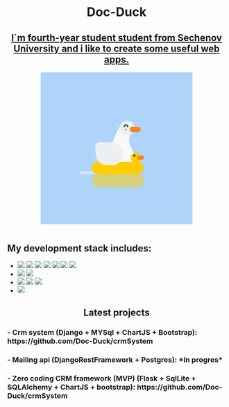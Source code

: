 <h1 align='center'>Doc-Duck</h1>
<h2 align='center' style='text-decoration: underline'>I`m fourth-year student student from Sechenov University and i like to create some useful web apps.</h2>
<p align="center">
  <img style = 'height: 350px' src="https://github.com/Doc-Duck/Doc-Duck/blob/main/asests/528277660b0e63b1d1c89cfb258f891e.gif" />
</p>
<h2 style = 'margin-top: 1vh'>My development stack includes:</h2>
<ul>
    <li><img src="https://img.shields.io/badge/Pyhon-yellow?style=for-the-badge&logo=python"/> <img src="https://img.shields.io/badge/Django-darkgreen?style=for-the-badge&logo=django"/> <img src="https://img.shields.io/badge/DRF-darkred?style=for-the-badge&logo=django"/> <img src="https://img.shields.io/badge/Flask-grey?style=for-the-badge&logo=flask"/> <img src="https://img.shields.io/badge/SqlAlchemy-red?style=for-the-badge"/> <img src="https://img.shields.io/badge/Pandas-blue?style=for-the-badge&logo=pandas"/> <img src="https://img.shields.io/badge/numpy-green?style=for-the-badge&logo=numpy"/>
    <li><img src="https://img.shields.io/badge/Postgres-lightblue?style=for-the-badge&logo=postgresql"/> <img src="https://img.shields.io/badge/Mysql-darkblue?style=for-the-badge&logo=mysql"/>
    <li><img src="https://img.shields.io/badge/Html-darkblue?style=for-the-badge&logo=html5"/> <img src="https://img.shields.io/badge/css-red?style=for-the-badge&logo=css3"/> <img src="https://img.shields.io/badge/bootstrap-blue?style=for-the-badge&logo=bootstrap"/>
    <li><img src="https://img.shields.io/badge/JavsScript-violet?style=for-the-badge&logo=javascript"/>
</ul>
<h2 align='center'>Latest projects</h2>
<h3>- Crm system (Django + MYSql + ChartJS + Bootstrap): https://github.com/Doc-Duck/crmSystem
<h3>- Mailing api (DjangoRestFramework + Postgres): *In progres*
<h3>- Zero coding CRM framework (MVP) (Flask + SqlLite + SQLAlchemy + ChartJS + bootstrap): https://github.com/Doc-Duck/crmSystem
